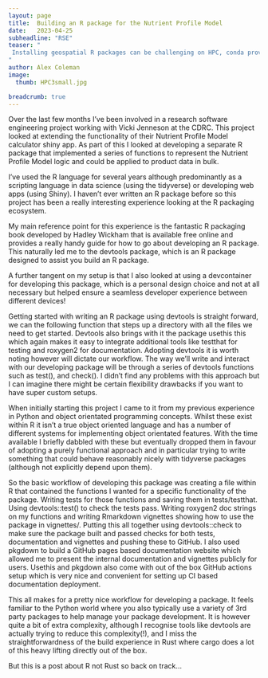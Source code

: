 ```yaml
---
layout: page
title:  Building an R package for the Nutrient Profile Model
date:   2023-04-25
subheadline: "RSE"
teaser: "
 Installing geospatial R packages can be challenging on HPC, conda provides on possible solution to this problem.
"
author: Alex Coleman
image:
  thumb: HPC3small.jpg

breadcrumb: true
---
```


Over the last few months I’ve been involved in a research software engineering project working with Vicki Jenneson at the CDRC. This project looked at extending the functionality of their Nutrient Profile Model calculator shiny app. As part of this I looked at developing a separate R package that implemented a series of functions to represent the Nutrient Profile Model logic and could be applied to product data in bulk. 

I’ve used the R language for several years although predominantly as a scripting language in data science (using the tidyverse) or developing web apps (using Shiny). I haven’t ever written an R package before so this project has been a really interesting experience looking at the R packaging ecosystem. 

My main reference point for this experience is the fantastic R packaging book developed by Hadley Wickham that is available free online and provides a really handy guide for how to go about developing an R package. This naturally led me to the devtools package, which is an R package designed to assist you build an R package. 

A further tangent on my setup is that I also looked at using a devcontainer for developing this package, which is a personal design choice and not at all necessary but helped ensure a seamless developer experience between different devices!

Getting started with writing an R package using devtools is straight forward, we can the following function that steps up a directory with all the files we need to get started. Devtools also brings with it the package usethis this which again makes it easy to integrate additional tools like testthat for testing and roxygen2 for documentation. Adopting devtools it is worth noting however will dictate our workflow. The way we’ll write and interact with our developing package will be through a series of devtools functions such as test(), and check(). I didn’t find any problems with this approach but I can imagine there might be certain flexibility drawbacks if you want to have super custom setups. 

When initially starting this project I came to it from my previous experience in Python and object orientated programming concepts. Whilst these exist within R it isn’t a true object oriented language and has a number of different systems for implementing object orientated features. With the time available I briefly dabbled with these but eventually dropped them in favour of adopting a purely functional approach and in particular trying to write something that could behave reasonably nicely with tidyverse packages (although not explicitly depend upon them).

So the basic workflow of developing this package was creating a file within R that contained the functions I wanted for a specific functionality of the package. Writing tests for those functions and saving them in tests/testthat. Using devtools::test() to check the tests pass. Writing roxygen2 doc strings on my functions and writing Rmarkdown vignettes showing how to use the package in vignettes/. Putting this all together using devtools::check to make sure the package built and passed checks for both tests, documentation and vignettes and pushing these to GitHub. I also used pkgdown to build a GitHub pages based documentation website which allowed me to present the internal documentation and vignettes publicly for users. Usethis and pkgdown also come with out of the box GitHub actions setup which is very nice and convenient for setting up CI based documentation deployment. 

This all makes for a pretty nice workflow for developing a package. It feels familiar to the Python world where you also typically use a variety of 3rd party packages to help manage your package development. It is however quite a bit of extra complexity, although I recognise tools like devtools are actually trying to reduce this complexity(!), and I miss the straightforwardness of the build experience in Rust where cargo does a lot of this heavy lifting directly out of the box.

But this is a post about R not Rust so back on track…

